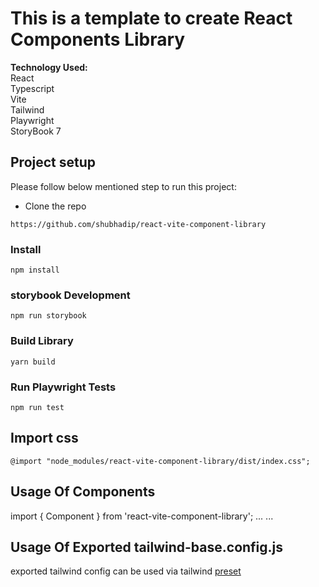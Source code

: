 # This is a template to create React Components Library

**Technology Used:**\
 React\
 Typescript\
 Vite\
 Tailwind\
 Playwright\
 StoryBook 7

## Project setup

Please follow below mentioned step to run this project:

- Clone the repo

```shell
https://github.com/shubhadip/react-vite-component-library
```

### Install

```
npm install
```

### storybook Development

```
npm run storybook
```

### Build Library

```
yarn build
```

### Run Playwright Tests

```
npm run test
```

## Import css

```
@import "node_modules/react-vite-component-library/dist/index.css";

```

## Usage Of Components

import { Component } from 'react-vite-component-library';
...
<Component />
...

## Usage Of Exported tailwind-base.config.js

exported tailwind config can be used via tailwind [preset](https://tailwindcss.com/docs/presets)
